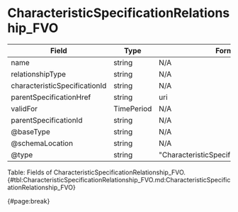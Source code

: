 <!--
    ATTENTION: This file was generated via gradle!
               Do NOT manually edit this file! Any such changes will be overwritten!
-->

# CharacteristicSpecificationRelationship_FVO

| Field | Type | Format | Required |
| ------- | ------- | ------- | --- |
| name | string | N/A | Yes |
| relationshipType | string | N/A | Yes |
| characteristicSpecificationId | string | N/A | No |
| parentSpecificationHref | string | uri | No |
| validFor | TimePeriod | N/A | No |
| parentSpecificationId | string | N/A | Yes |
| @baseType | string | N/A | No |
| @schemaLocation | string | N/A | No |
| @type | string | "CharacteristicSpecificationRelationship" | Yes |

Table: Fields of CharacteristicSpecificationRelationship_FVO. {#tbl:CharacteristicSpecificationRelationship_FVO.md:CharacteristicSpecificationRelationship_FVO}

{#page:break}
